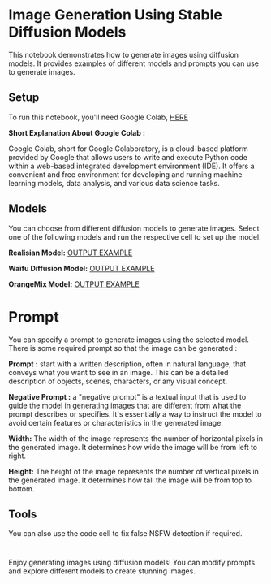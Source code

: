 # Image Generation Using Stable Diffusion Models

This notebook demonstrates how to generate images using diffusion models. It provides examples of different models and prompts you can use to generate images.

## Setup

To run this notebook, you'll need Google Colab, [HERE](https://colab.research.google.com/)

**Short Explanation About Google Colab :**

Google Colab, short for Google Colaboratory, is a cloud-based platform provided by Google that allows users to write and execute Python code within a web-based integrated development environment (IDE). It offers a convenient and free environment for developing and running machine learning models, data analysis, and various data science tasks.

## Models
You can choose from different diffusion models to generate images. Select one of the following models and run the respective cell to set up the model.

**Realisian Model:** [OUTPUT EXAMPLE](https://image.civitai.com/xG1nkqKTMzGDvpLrqFT7WA/ab5b700f-1cc6-408a-bac2-1d3cc38be280/width=450/00001-20230712095453.jpeg)

**Waifu Diffusion Model:** [OUTPUT EXAMPLE](https://user-images.githubusercontent.com/26317155/210155933-db3a5f1a-1ec3-4777-915c-6deff2841ce9.png)

**OrangeMix Model:** [OUTPUT EXAMPLE](https://raw.githubusercontent.com/WarriorMama777/imgup/2c840982550fab41f45ba4b5aedbd3d84ddf2390/img/AOM3/img_sanmples_AOM3_01_comp001.webp)

# Prompt
You can specify a prompt to generate images using the selected model. There is some required prompt so that the image can be generated : 

**Prompt :** start with a written description, often in natural language, that conveys what you want to see in an image. This can be a detailed description of objects, scenes, characters, or any visual concept.


**Negative Prompt :** a "negative prompt" is a textual input that is used to guide the model in generating images that are different from what the prompt describes or specifies. It's essentially a way to instruct the model to avoid certain features or characteristics in the generated image.


**Width:** The width of the image represents the number of horizontal pixels in the generated image. It determines how wide the image will be from left to right.


**Height:** The height of the image represents the number of vertical pixels in the generated image. It determines how tall the image will be from top to bottom.


## Tools
You can also use the code cell to fix false NSFW detection if required.

#
Enjoy generating images using diffusion models! You can modify prompts and explore different models to create stunning images.
